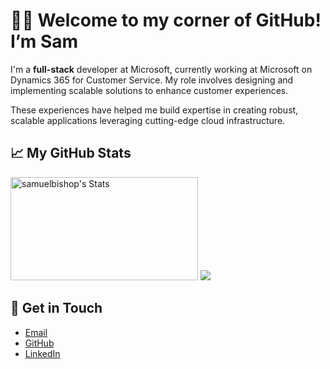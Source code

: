 # 👨‍💻 Welcome to my corner of GitHub! I’m Sam 

<div class="github-introduction">

I'm a **full-stack** developer at Microsoft, currently working at Microsoft on Dynamics 365 for Customer Service. My role involves designing and implementing scalable solutions to enhance customer experiences.

These experiences have helped me build expertise in creating robust, scalable applications leveraging cutting-edge cloud infrastructure.
</div>

## 📈 My GitHub Stats

<div class="badges-githubstats">
  <p align="left">
    <img src="https://github-readme-stats.vercel.app/api?username=samuelbishop&theme=tokyonight&show_icons=true&hide_border=true&count_private=true" alt="samuelbishop's Stats" height="165" width="300">
    <img src="https://github-readme-stats.vercel.app/api/top-langs/?username=samuelbishop&layout=compact&theme=tokyonight">
  </p>
</div>

## 📱 Get in Touch
- [Email](samueljacobbg@gmail.com)
- [GitHub](https://github.com/SamuelBishop)
- [LinkedIn](https://www.linkedin.com/in/samuel-bishop-938212171/)
